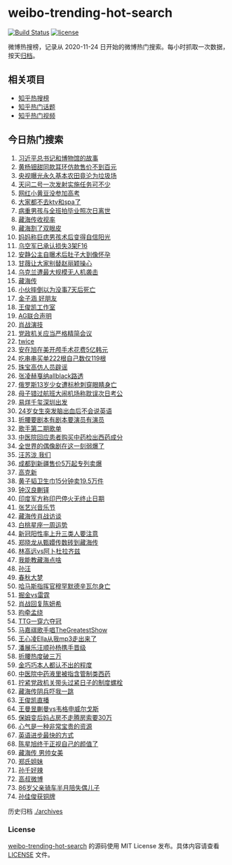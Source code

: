 # weibo-trending-hot-search

[![Build Status](https://github.com/justjavac/weibo-trending-hot-search/workflows/ci/badge.svg?branch=master)](https://github.com/justjavac/weibo-trending-hot-search/actions)
[![license](https://img.shields.io/github/license/justjavac/weibo-trending-hot-search)](https://github.com/justjavac/weibo-trending-hot-search/blob/master/LICENSE)

微博热搜榜，记录从 2020-11-24 日开始的微博热门搜索。每小时抓取一次数据，按天[归档](./archives)。

## 相关项目

- [知乎热搜榜](https://github.com/justjavac/zhihu-trending-top-search)
- [知乎热门话题](https://github.com/justjavac/zhihu-trending-hot-questions)
- [知乎热门视频](https://github.com/justjavac/zhihu-trending-hot-video)

## 今日热门搜索

<!-- BEGIN -->
<!-- 最后更新时间 Mon May 19 2025 03:07:48 GMT+0800 (China Standard Time) -->

1. [习近平总书记和博物馆的故事](https://s.weibo.com//weibo?q=%23%E4%B9%A0%E8%BF%91%E5%B9%B3%E6%80%BB%E4%B9%A6%E8%AE%B0%E5%92%8C%E5%8D%9A%E7%89%A9%E9%A6%86%E7%9A%84%E6%95%85%E4%BA%8B%23&Refer=new_time)
1. [黄杨钿甜同款耳环仿款售价不到百元](https://s.weibo.com//weibo?q=%23%E9%BB%84%E6%9D%A8%E9%92%BF%E7%94%9C%E5%90%8C%E6%AC%BE%E8%80%B3%E7%8E%AF%E4%BB%BF%E6%AC%BE%E5%94%AE%E4%BB%B7%E4%B8%8D%E5%88%B0%E7%99%BE%E5%85%83%23&t=31&band_rank=6&Refer=top)
1. [央视曝光永久基本农田竟沦为垃圾场](https://s.weibo.com//weibo?q=%23%E5%A4%AE%E8%A7%86%E6%9B%9D%E5%85%89%E6%B0%B8%E4%B9%85%E5%9F%BA%E6%9C%AC%E5%86%9C%E7%94%B0%E7%AB%9F%E6%B2%A6%E4%B8%BA%E5%9E%83%E5%9C%BE%E5%9C%BA%23&t=31&band_rank=2&Refer=top)
1. [天问二号一次发射实施任务可不少](https://s.weibo.com//weibo?q=%23%E5%A4%A9%E9%97%AE%E4%BA%8C%E5%8F%B7%E4%B8%80%E6%AC%A1%E5%8F%91%E5%B0%84%E5%AE%9E%E6%96%BD%E4%BB%BB%E5%8A%A1%E5%8F%AF%E4%B8%8D%E5%B0%91%23&t=31&band_rank=3&Refer=top)
1. [网红小黄豆没参加高考](https://s.weibo.com//weibo?q=%23%E7%BD%91%E7%BA%A2%E5%B0%8F%E9%BB%84%E8%B1%86%E6%B2%A1%E5%8F%82%E5%8A%A0%E9%AB%98%E8%80%83%23&t=31&band_rank=4&Refer=top)
1. [大家都不去ktv和spa了](https://s.weibo.com//weibo?q=%E5%A4%A7%E5%AE%B6%E9%83%BD%E4%B8%8D%E5%8E%BBktv%E5%92%8Cspa%E4%BA%86&t=31&band_rank=1&Refer=top)
1. [病重男孩与全班拍毕业照次日离世](https://s.weibo.com//weibo?q=%23%E7%97%85%E9%87%8D%E7%94%B7%E5%AD%A9%E4%B8%8E%E5%85%A8%E7%8F%AD%E6%8B%8D%E6%AF%95%E4%B8%9A%E7%85%A7%E6%AC%A1%E6%97%A5%E7%A6%BB%E4%B8%96%23&t=31&band_rank=10&Refer=top)
1. [藏海传收视率](https://s.weibo.com//weibo?q=%E8%97%8F%E6%B5%B7%E4%BC%A0%E6%94%B6%E8%A7%86%E7%8E%87&t=31&band_rank=2&Refer=top)
1. [藏海割了双眼皮](https://s.weibo.com//weibo?q=%23%E8%97%8F%E6%B5%B7%E5%89%B2%E4%BA%86%E5%8F%8C%E7%9C%BC%E7%9A%AE%23&t=31&band_rank=4&Refer=top)
1. [妈妈称巨痣男孩术后变得自信阳光](https://s.weibo.com//weibo?q=%23%E5%A6%88%E5%A6%88%E7%A7%B0%E5%B7%A8%E7%97%A3%E7%94%B7%E5%AD%A9%E6%9C%AF%E5%90%8E%E5%8F%98%E5%BE%97%E8%87%AA%E4%BF%A1%E9%98%B3%E5%85%89%23&t=31&band_rank=10&Refer=top)
1. [乌空军已承认损失3架F16](https://s.weibo.com//weibo?q=%23%E4%B9%8C%E7%A9%BA%E5%86%9B%E5%B7%B2%E6%89%BF%E8%AE%A4%E6%8D%9F%E5%A4%B13%E6%9E%B6F16%23&t=31&band_rank=10&Refer=top)
1. [安静公主自曝术后肚子大到像怀孕](https://s.weibo.com//weibo?q=%23%E5%AE%89%E9%9D%99%E5%85%AC%E4%B8%BB%E8%87%AA%E6%9B%9D%E6%9C%AF%E5%90%8E%E8%82%9A%E5%AD%90%E5%A4%A7%E5%88%B0%E5%83%8F%E6%80%80%E5%AD%95%23&t=31&band_rank=11&Refer=top)
1. [甘薇让大家别替赵丽颖操心](https://s.weibo.com//weibo?q=%23%E7%94%98%E8%96%87%E8%AE%A9%E5%A4%A7%E5%AE%B6%E5%88%AB%E6%9B%BF%E8%B5%B5%E4%B8%BD%E9%A2%96%E6%93%8D%E5%BF%83%23&t=31&band_rank=22&Refer=top)
1. [乌克兰遭最大规模无人机袭击](https://s.weibo.com//weibo?q=%23%E4%B9%8C%E5%85%8B%E5%85%B0%E9%81%AD%E6%9C%80%E5%A4%A7%E8%A7%84%E6%A8%A1%E6%97%A0%E4%BA%BA%E6%9C%BA%E8%A2%AD%E5%87%BB%23&t=31&band_rank=13&Refer=top)
1. [藏海传](https://s.weibo.com//weibo?q=%E8%97%8F%E6%B5%B7%E4%BC%A0&t=31&band_rank=17&Refer=top)
1. [小伙摔倒以为没事7天后死亡](https://s.weibo.com//weibo?q=%23%E5%B0%8F%E4%BC%99%E6%91%94%E5%80%92%E4%BB%A5%E4%B8%BA%E6%B2%A1%E4%BA%8B7%E5%A4%A9%E5%90%8E%E6%AD%BB%E4%BA%A1%23&t=31&band_rank=11&Refer=top)
1. [金子涵 好朋友](https://s.weibo.com//weibo?q=%E9%87%91%E5%AD%90%E6%B6%B5%20%E5%A5%BD%E6%9C%8B%E5%8F%8B&t=31&band_rank=15&Refer=top)
1. [王俊凯工作室](https://s.weibo.com//weibo?q=%E7%8E%8B%E4%BF%8A%E5%87%AF%E5%B7%A5%E4%BD%9C%E5%AE%A4&t=31&band_rank=12&Refer=top)
1. [AG联合声明](https://s.weibo.com//weibo?q=%23AG%E8%81%94%E5%90%88%E5%A3%B0%E6%98%8E%23&t=31&band_rank=19&Refer=top)
1. [肖战演技](https://s.weibo.com//weibo?q=%E8%82%96%E6%88%98%E6%BC%94%E6%8A%80&t=31&band_rank=7&Refer=top)
1. [党政机关应当严格精简会议](https://s.weibo.com//weibo?q=%23%E5%85%9A%E6%94%BF%E6%9C%BA%E5%85%B3%E5%BA%94%E5%BD%93%E4%B8%A5%E6%A0%BC%E7%B2%BE%E7%AE%80%E4%BC%9A%E8%AE%AE%23&t=31&band_rank=10&Refer=top)
1. [twice](https://s.weibo.com//weibo?q=twice&t=31&band_rank=13&Refer=top)
1. [安在旭在美开颅手术花费5亿韩元](https://s.weibo.com//weibo?q=%23%E5%AE%89%E5%9C%A8%E6%97%AD%E5%9C%A8%E7%BE%8E%E5%BC%80%E9%A2%85%E6%89%8B%E6%9C%AF%E8%8A%B1%E8%B4%B95%E4%BA%BF%E9%9F%A9%E5%85%83%23&t=31&band_rank=34&Refer=top)
1. [吃串串买单222根自己数仅119根](https://s.weibo.com//weibo?q=%23%E5%90%83%E4%B8%B2%E4%B8%B2%E4%B9%B0%E5%8D%95222%E6%A0%B9%E8%87%AA%E5%B7%B1%E6%95%B0%E4%BB%85119%E6%A0%B9%23&t=31&band_rank=36&Refer=top)
1. [珠宝高仿人员辟谣](https://s.weibo.com//weibo?q=%23%E7%8F%A0%E5%AE%9D%E9%AB%98%E4%BB%BF%E4%BA%BA%E5%91%98%E8%BE%9F%E8%B0%A3%23&t=31&band_rank=16&Refer=top)
1. [张凌赫戛纳allblack路透](https://s.weibo.com//weibo?q=%E5%BC%A0%E5%87%8C%E8%B5%AB%E6%88%9B%E7%BA%B3allblack%E8%B7%AF%E9%80%8F&t=31&band_rank=26&Refer=top)
1. [俄罗斯13岁少女遭标枪刺穿眼睛身亡](https://s.weibo.com//weibo?q=%23%E4%BF%84%E7%BD%97%E6%96%AF13%E5%B2%81%E5%B0%91%E5%A5%B3%E9%81%AD%E6%A0%87%E6%9E%AA%E5%88%BA%E7%A9%BF%E7%9C%BC%E7%9D%9B%E8%BA%AB%E4%BA%A1%23&t=31&band_rank=21&Refer=top)
1. [母子错过航班大闹机场称耽误次日考公](https://s.weibo.com//weibo?q=%23%E6%AF%8D%E5%AD%90%E9%94%99%E8%BF%87%E8%88%AA%E7%8F%AD%E5%A4%A7%E9%97%B9%E6%9C%BA%E5%9C%BA%E7%A7%B0%E8%80%BD%E8%AF%AF%E6%AC%A1%E6%97%A5%E8%80%83%E5%85%AC%23&t=31&band_rank=9&Refer=top)
1. [易烊千玺深圳出发](https://s.weibo.com//weibo?q=%23%E6%98%93%E7%83%8A%E5%8D%83%E7%8E%BA%E6%B7%B1%E5%9C%B3%E5%87%BA%E5%8F%91%23&t=31&band_rank=24&Refer=top)
1. [24岁女生突发脑出血后不会说英语](https://s.weibo.com//weibo?q=%2324%E5%B2%81%E5%A5%B3%E7%94%9F%E7%AA%81%E5%8F%91%E8%84%91%E5%87%BA%E8%A1%80%E5%90%8E%E4%B8%8D%E4%BC%9A%E8%AF%B4%E8%8B%B1%E8%AF%AD%23&t=31&band_rank=18&Refer=top)
1. [折腰要剧本有剧本要演员有演员](https://s.weibo.com//weibo?q=%23%E6%8A%98%E8%85%B0%E8%A6%81%E5%89%A7%E6%9C%AC%E6%9C%89%E5%89%A7%E6%9C%AC%E8%A6%81%E6%BC%94%E5%91%98%E6%9C%89%E6%BC%94%E5%91%98%23&t=31&band_rank=22&Refer=top)
1. [歌手第二期歌单](https://s.weibo.com//weibo?q=%E6%AD%8C%E6%89%8B%E7%AC%AC%E4%BA%8C%E6%9C%9F%E6%AD%8C%E5%8D%95&t=31&band_rank=30&Refer=top)
1. [中医院回应患者购买中药检出西药成分](https://s.weibo.com//weibo?q=%23%E4%B8%AD%E5%8C%BB%E9%99%A2%E5%9B%9E%E5%BA%94%E6%82%A3%E8%80%85%E8%B4%AD%E4%B9%B0%E4%B8%AD%E8%8D%AF%E6%A3%80%E5%87%BA%E8%A5%BF%E8%8D%AF%E6%88%90%E5%88%86%23&t=31&band_rank=37&Refer=top)
1. [全世界的偶像剧在这一刻弱爆了](https://s.weibo.com//weibo?q=%E5%85%A8%E4%B8%96%E7%95%8C%E7%9A%84%E5%81%B6%E5%83%8F%E5%89%A7%E5%9C%A8%E8%BF%99%E4%B8%80%E5%88%BB%E5%BC%B1%E7%88%86%E4%BA%86&t=31&band_rank=26&Refer=top)
1. [汪苏泷 我们](https://s.weibo.com//weibo?q=%E6%B1%AA%E8%8B%8F%E6%B3%B7%20%E6%88%91%E4%BB%AC&t=31&band_rank=42&Refer=top)
1. [成都到新疆售价5万起专列卖爆](https://s.weibo.com//weibo?q=%23%E6%88%90%E9%83%BD%E5%88%B0%E6%96%B0%E7%96%86%E5%94%AE%E4%BB%B75%E4%B8%87%E8%B5%B7%E4%B8%93%E5%88%97%E5%8D%96%E7%88%86%23&t=31&band_rank=5&Refer=top)
1. [高克新](https://s.weibo.com//weibo?q=%E9%AB%98%E5%85%8B%E6%96%B0&t=31&band_rank=37&Refer=top)
1. [黄子韬卫生巾15分钟卖19.5万件](https://s.weibo.com//weibo?q=%23%E9%BB%84%E5%AD%90%E9%9F%AC%E5%8D%AB%E7%94%9F%E5%B7%BE15%E5%88%86%E9%92%9F%E5%8D%9619.5%E4%B8%87%E4%BB%B6%23&t=31&band_rank=28&Refer=top)
1. [钟汉良蒯铎](https://s.weibo.com//weibo?q=%23%E9%92%9F%E6%B1%89%E8%89%AF%E8%92%AF%E9%93%8E%23&t=31&band_rank=38&Refer=top)
1. [印度军方称印巴停火无终止日期](https://s.weibo.com//weibo?q=%23%E5%8D%B0%E5%BA%A6%E5%86%9B%E6%96%B9%E7%A7%B0%E5%8D%B0%E5%B7%B4%E5%81%9C%E7%81%AB%E6%97%A0%E7%BB%88%E6%AD%A2%E6%97%A5%E6%9C%9F%23&t=31&band_rank=30&Refer=top)
1. [张艺兴音乐节](https://s.weibo.com//weibo?q=%E5%BC%A0%E8%89%BA%E5%85%B4%E9%9F%B3%E4%B9%90%E8%8A%82&t=31&band_rank=45&Refer=top)
1. [藏海传肖战访谈](https://s.weibo.com//weibo?q=%E8%97%8F%E6%B5%B7%E4%BC%A0%E8%82%96%E6%88%98%E8%AE%BF%E8%B0%88&t=31&band_rank=41&Refer=top)
1. [白桃星座一周运势](https://s.weibo.com//weibo?q=%E7%99%BD%E6%A1%83%E6%98%9F%E5%BA%A7%E4%B8%80%E5%91%A8%E8%BF%90%E5%8A%BF&t=31&band_rank=19&Refer=top)
1. [新冠阳性率上升三类人要注意](https://s.weibo.com//weibo?q=%23%E6%96%B0%E5%86%A0%E9%98%B3%E6%80%A7%E7%8E%87%E4%B8%8A%E5%8D%87%E4%B8%89%E7%B1%BB%E4%BA%BA%E8%A6%81%E6%B3%A8%E6%84%8F%23&t=31&band_rank=40&Refer=top)
1. [郑晓龙从甄嬛传数砖到藏海传](https://s.weibo.com//weibo?q=%23%E9%83%91%E6%99%93%E9%BE%99%E4%BB%8E%E7%94%84%E5%AC%9B%E4%BC%A0%E6%95%B0%E7%A0%96%E5%88%B0%E8%97%8F%E6%B5%B7%E4%BC%A0%23&t=31&band_rank=31&Refer=top)
1. [林高远vs阿卜杜拉齐兹](https://s.weibo.com//weibo?q=%E6%9E%97%E9%AB%98%E8%BF%9Cvs%E9%98%BF%E5%8D%9C%E6%9D%9C%E6%8B%89%E9%BD%90%E5%85%B9&t=31&band_rank=47&Refer=top)
1. [我能教藏海点啥](https://s.weibo.com//weibo?q=%E6%88%91%E8%83%BD%E6%95%99%E8%97%8F%E6%B5%B7%E7%82%B9%E5%95%A5&t=31&band_rank=32&Refer=top)
1. [孙汪](https://s.weibo.com//weibo?q=%E5%AD%99%E6%B1%AA&t=31&band_rank=14&Refer=top)
1. [春秋大梦](https://s.weibo.com//weibo?q=%E6%98%A5%E7%A7%8B%E5%A4%A7%E6%A2%A6&t=31&band_rank=43&Refer=top)
1. [哈马斯指挥官穆罕默德辛瓦尔身亡](https://s.weibo.com//weibo?q=%23%E5%93%88%E9%A9%AC%E6%96%AF%E6%8C%87%E6%8C%A5%E5%AE%98%E7%A9%86%E7%BD%95%E9%BB%98%E5%BE%B7%E8%BE%9B%E7%93%A6%E5%B0%94%E8%BA%AB%E4%BA%A1%23&t=31&band_rank=32&Refer=top)
1. [掘金vs雷霆](https://s.weibo.com//weibo?q=%23%E6%8E%98%E9%87%91vs%E9%9B%B7%E9%9C%86%23&t=31&band_rank=50&Refer=top)
1. [肖战回复陈妍希](https://s.weibo.com//weibo?q=%23%E8%82%96%E6%88%98%E5%9B%9E%E5%A4%8D%E9%99%88%E5%A6%8D%E5%B8%8C%23&t=31&band_rank=32&Refer=top)
1. [昀牵孟绕](https://s.weibo.com//weibo?q=%E6%98%80%E7%89%B5%E5%AD%9F%E7%BB%95&t=31&band_rank=38&Refer=top)
1. [TTG一穿六夺冠](https://s.weibo.com//weibo?q=%23TTG%E4%B8%80%E7%A9%BF%E5%85%AD%E5%A4%BA%E5%86%A0%23&t=31&band_rank=49&Refer=top)
1. [马嘉祺歌手唱TheGreatestShow](https://s.weibo.com//weibo?q=%23%E9%A9%AC%E5%98%89%E7%A5%BA%E6%AD%8C%E6%89%8B%E5%94%B1TheGreatestShow%23&t=31&band_rank=25&Refer=top)
1. [王心凌Ella从我mp3走出来了](https://s.weibo.com//weibo?q=%E7%8E%8B%E5%BF%83%E5%87%8CElla%E4%BB%8E%E6%88%91mp3%E8%B5%B0%E5%87%BA%E6%9D%A5%E4%BA%86&t=31&band_rank=33&Refer=top)
1. [潘展乐汪顺孙杨携手晋级](https://s.weibo.com//weibo?q=%23%E6%BD%98%E5%B1%95%E4%B9%90%E6%B1%AA%E9%A1%BA%E5%AD%99%E6%9D%A8%E6%90%BA%E6%89%8B%E6%99%8B%E7%BA%A7%23&t=31&band_rank=48&Refer=top)
1. [折腰热度破三万](https://s.weibo.com//weibo?q=%E6%8A%98%E8%85%B0%E7%83%AD%E5%BA%A6%E7%A0%B4%E4%B8%89%E4%B8%87&t=31&band_rank=6&Refer=top)
1. [金巧巧本人都认不出的程度](https://s.weibo.com//weibo?q=%E9%87%91%E5%B7%A7%E5%B7%A7%E6%9C%AC%E4%BA%BA%E9%83%BD%E8%AE%A4%E4%B8%8D%E5%87%BA%E7%9A%84%E7%A8%8B%E5%BA%A6&t=31&band_rank=13&Refer=top)
1. [中医院中药液里被指含管制类西药](https://s.weibo.com//weibo?q=%23%E4%B8%AD%E5%8C%BB%E9%99%A2%E4%B8%AD%E8%8D%AF%E6%B6%B2%E9%87%8C%E8%A2%AB%E6%8C%87%E5%90%AB%E7%AE%A1%E5%88%B6%E7%B1%BB%E8%A5%BF%E8%8D%AF%23&t=31&band_rank=8&Refer=top)
1. [拧紧党政机关带头过紧日子的制度螺栓](https://s.weibo.com//weibo?q=%23%E6%8B%A7%E7%B4%A7%E5%85%9A%E6%94%BF%E6%9C%BA%E5%85%B3%E5%B8%A6%E5%A4%B4%E8%BF%87%E7%B4%A7%E6%97%A5%E5%AD%90%E7%9A%84%E5%88%B6%E5%BA%A6%E8%9E%BA%E6%A0%93%23&t=31&band_rank=35&Refer=top)
1. [藏海传阴兵吓我一跳](https://s.weibo.com//weibo?q=%E8%97%8F%E6%B5%B7%E4%BC%A0%E9%98%B4%E5%85%B5%E5%90%93%E6%88%91%E4%B8%80%E8%B7%B3&t=31&band_rank=27&Refer=top)
1. [王俊凯直播](https://s.weibo.com//weibo?q=%E7%8E%8B%E4%BF%8A%E5%87%AF%E7%9B%B4%E6%92%AD&t=31&band_rank=29&Refer=top)
1. [王曼昱蒯曼vs韦格申威尔戈斯](https://s.weibo.com//weibo?q=%23%E7%8E%8B%E6%9B%BC%E6%98%B1%E8%92%AF%E6%9B%BCvs%E9%9F%A6%E6%A0%BC%E7%94%B3%E5%A8%81%E5%B0%94%E6%88%88%E6%96%AF%23&t=31&band_rank=20&Refer=top)
1. [保姆变后妈占房不走腾房索要30万](https://s.weibo.com//weibo?q=%23%E4%BF%9D%E5%A7%86%E5%8F%98%E5%90%8E%E5%A6%88%E5%8D%A0%E6%88%BF%E4%B8%8D%E8%B5%B0%E8%85%BE%E6%88%BF%E7%B4%A2%E8%A6%8130%E4%B8%87%23&t=31&band_rank=23&Refer=top)
1. [心气是一种非常宝贵的资源](https://s.weibo.com//weibo?q=%23%E5%BF%83%E6%B0%94%E6%98%AF%E4%B8%80%E7%A7%8D%E9%9D%9E%E5%B8%B8%E5%AE%9D%E8%B4%B5%E7%9A%84%E8%B5%84%E6%BA%90%23&t=31&band_rank=34&Refer=top)
1. [英语进步最快的方式](https://s.weibo.com//weibo?q=%E8%8B%B1%E8%AF%AD%E8%BF%9B%E6%AD%A5%E6%9C%80%E5%BF%AB%E7%9A%84%E6%96%B9%E5%BC%8F&t=31&band_rank=39&Refer=top)
1. [陈星旭终于正视自己的颜值了](https://s.weibo.com//weibo?q=%E9%99%88%E6%98%9F%E6%97%AD%E7%BB%88%E4%BA%8E%E6%AD%A3%E8%A7%86%E8%87%AA%E5%B7%B1%E7%9A%84%E9%A2%9C%E5%80%BC%E4%BA%86&t=31&band_rank=41&Refer=top)
1. [藏海传 男帅女美](https://s.weibo.com//weibo?q=%E8%97%8F%E6%B5%B7%E4%BC%A0%20%E7%94%B7%E5%B8%85%E5%A5%B3%E7%BE%8E&t=31&band_rank=43&Refer=top)
1. [郑氏姐妹](https://s.weibo.com//weibo?q=%E9%83%91%E6%B0%8F%E5%A7%90%E5%A6%B9&t=31&band_rank=44&Refer=top)
1. [孙千好辣](https://s.weibo.com//weibo?q=%E5%AD%99%E5%8D%83%E5%A5%BD%E8%BE%A3&t=31&band_rank=45&Refer=top)
1. [高叔微博](https://s.weibo.com//weibo?q=%E9%AB%98%E5%8F%94%E5%BE%AE%E5%8D%9A&t=31&band_rank=46&Refer=top)
1. [86岁父亲骑车半月陪失偶儿子](https://s.weibo.com//weibo?q=%2386%E5%B2%81%E7%88%B6%E4%BA%B2%E9%AA%91%E8%BD%A6%E5%8D%8A%E6%9C%88%E9%99%AA%E5%A4%B1%E5%81%B6%E5%84%BF%E5%AD%90%23&t=31&band_rank=49&Refer=top)
1. [孙佳俊获铜牌](https://s.weibo.com//weibo?q=%23%E5%AD%99%E4%BD%B3%E4%BF%8A%E8%8E%B7%E9%93%9C%E7%89%8C%23&t=31&band_rank=50&Refer=top)

<!-- END -->

历史归档 [./archives](./archives)

### License

[weibo-trending-hot-search](https://github.com/justjavac/weibo-trending-hot-search) 的源码使用 MIT License
发布。具体内容请查看 [LICENSE](./LICENSE) 文件。
